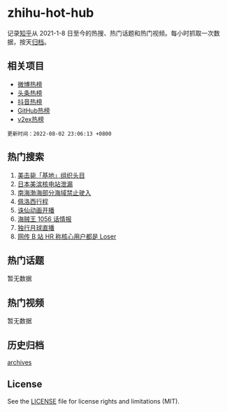 # zhihu-hot-hub

记录[知乎](https://www.zhihu.com/)从 2021-1-8 日至今的热搜、热门话题和热门视频。每小时抓取一次数据，按天[归档](archives)。

## 相关项目

- [微博热榜](https://github.com/snaildev/weibo-hot-hub)
- [头条热榜](https://github.com/snaildev/toutiao-hot-hub)
- [抖音热榜](https://github.com/snaildev/douyin-hot-hub)
- [GitHub热榜](https://github.com/snaildev/github-hot-hub)
- [v2ex热榜](https://github.com/snaildev/v2ex-hot-hub)


`更新时间：2022-08-02 23:06:13 +0800`

## 热门搜索

1. [美击毙「基地」组织头目](https://www.zhihu.com/search?q=%E7%BE%8E%E5%87%BB%E6%AF%99%E3%80%8C%E5%9F%BA%E5%9C%B0%E3%80%8D%E7%BB%84%E7%BB%87%E5%A4%B4%E7%9B%AE)
1. [日本美滨核电站泄漏](https://www.zhihu.com/search?q=%E6%97%A5%E6%9C%AC%E7%BE%8E%E6%BB%A8%E6%A0%B8%E7%94%B5%E7%AB%99%E6%B3%84%E6%BC%8F)
1. [南海渤海部分海域禁止驶入](https://www.zhihu.com/search?q=%E5%8D%97%E6%B5%B7%E6%B8%A4%E6%B5%B7%E9%83%A8%E5%88%86%E6%B5%B7%E5%9F%9F%E7%A6%81%E6%AD%A2%E9%A9%B6%E5%85%A5)
1. [佩洛西行程](https://www.zhihu.com/search?q=%E4%BD%A9%E6%B4%9B%E8%A5%BF%E8%A1%8C%E7%A8%8B)
1. [诛仙动画开播](https://www.zhihu.com/search?q=%E8%AF%9B%E4%BB%99%E5%8A%A8%E7%94%BB%E5%BC%80%E6%92%AD)
1. [海贼王 1056 话情报](https://www.zhihu.com/search?q=%E6%B5%B7%E8%B4%BC%E7%8E%8B%201056%20%E8%AF%9D%E6%83%85%E6%8A%A5)
1. [独行月球直播](https://www.zhihu.com/search?q=%E7%8B%AC%E8%A1%8C%E6%9C%88%E7%90%83%E7%9B%B4%E6%92%AD)
1. [网传 B 站 HR 称核心用户都是 Loser](https://www.zhihu.com/search?q=%E7%BD%91%E4%BC%A0%20B%20%E7%AB%99%20HR%20%E7%A7%B0%E6%A0%B8%E5%BF%83%E7%94%A8%E6%88%B7%E9%83%BD%E6%98%AF%20Loser)

## 热门话题

暂无数据

## 热门视频

暂无数据

## 历史归档

[archives](archives)

## License

See the [LICENSE](LICENSE) file for license rights and limitations (MIT).
